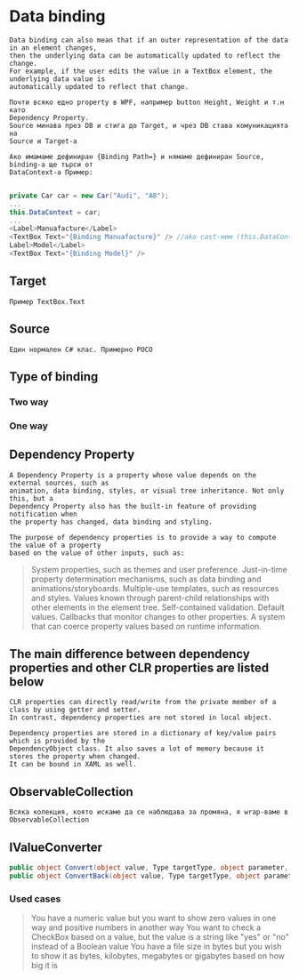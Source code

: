 ﻿# Data binding
```
Data binding can also mean that if an outer representation of the data in an element changes, 
then the underlying data can be automatically updated to reflect the change.
For example, if the user edits the value in a TextBox element, the underlying data value is 
automatically updated to reflect that change.
```
```
Почти всяко едно property в WPF, например button Height, Weight и т.н като
Dependency Property.
Source минава през DB и стига до Target, и чрез DB става комуникацията на 
Source и Target-a
```
```
Ако имамаме дефиниран {Binding Path=} и нямаме дефиниран Source, binding-a ще търси от 
DataContext-a Пример:
```
```csharp

private Car car = new Car("Audi", "A8");
...
this.DataContext = car;
...
<Label>Manuafacture</Label>
<TextBox Text="{Binding Manuafacture}" /> //ako cast-нем (this.DataContext as Car) -> тук достъпваме Model and Manuafacture
Label>Model</Label>
<TextBox Text="{Binding Model}" />
```
## Target
```
Пример TextBox.Text
```

## Source
```
Един нормален C# клас. Примерно POCO
```

## Type of binding
### Two way

### One way

## Dependency Property
```
A Dependency Property is a property whose value depends on the external sources, such as 
animation, data binding, styles, or visual tree inheritance. Not only this, but a 
Dependency Property also has the built-in feature of providing notification when 
the property has changed, data binding and styling.
```
```
The purpose of dependency properties is to provide a way to compute the value of a property 
based on the value of other inputs, such as:
```
> System properties, such as themes and user preference.
> Just-in-time property determination mechanisms, such as data binding and animations/storyboards.
> Multiple-use templates, such as resources and styles.
> Values known through parent-child relationships with other elements in the element tree.
> Self-contained validation.
> Default values.
> Callbacks that monitor changes to other properties.
> A system that can coerce property values based on runtime information.

## The main difference between dependency properties and other CLR properties are listed below
```
CLR properties can directly read/write from the private member of a class by using getter and setter. 
In contrast, dependency properties are not stored in local object.
```
```
Dependency properties are stored in a dictionary of key/value pairs which is provided by the 
DependencyObject class. It also saves a lot of memory because it stores the property when changed. 
It can be bound in XAML as well.
```

## ObservableCollection
```
Всяка колекция, която искаме да се наблюдава за промяна, я wrap-ваме в ObservableCollection
```

## IValueConverter
```c#
public object Convert(object value, Type targetType, object parameter, CultureInfo culture) от кода към UI
public object ConvertBack(object value, Type targetType, object parameter, CultureInfo culture) от UI към кода
```
### Used cases
> You have a numeric value but you want to show zero values in one way and positive numbers in another way
> You want to check a CheckBox based on a value, but the value is a string like "yes" or "no" instead of a Boolean value
> You have a file size in bytes but you wish to show it as bytes, kilobytes, megabytes or gigabytes based on how big it is
